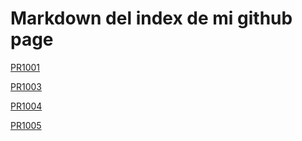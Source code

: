 # Markdown del index de mi github page

[PR1001](pr1001.md)

[PR1003](pr1003.md)

[PR1004](pr1004.md)

[PR1005](pr1005.md)